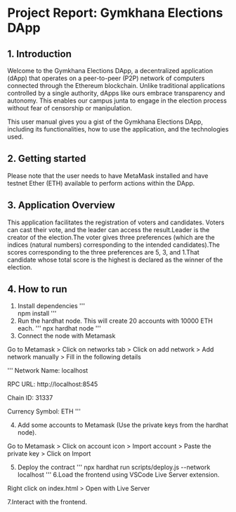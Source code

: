 # Project Report: Gymkhana Elections DApp
## 1. Introduction
Welcome to the Gymkhana Elections DApp, a decentralized application (dApp) that operates on a peer-to-peer (P2P) network of computers connected through the Ethereum blockchain. Unlike traditional applications controlled by a single authority, dApps like ours embrace transparency and autonomy.  This enables our campus junta to engage in the election process without fear of censorship or manipulation.

This user manual gives you a gist of the Gymkhana Elections DApp, including its functionalities, how to use the application, and the technologies used.

## 2. Getting started
Please note that the user needs to have MetaMask installed and have testnet Ether (ETH) available to perform actions within the DApp.

## 3. Application Overview
This application facilitates the registration of voters and candidates. Voters can cast their vote, and the leader can access the result.Leader is the creator of the election.The voter gives three preferences (which are the indices (natural numbers) corresponding to the intended candidates).The scores corresponding to the three preferences are 5, 3, and 1.That candidate whose total score is the highest is declared as the winner of the election.

## 4. How to run
1. Install dependencies
 '''  
npm install
'''
2. Run the hardhat node. This will create 20 accounts with 10000 ETH each. 
'''
npx hardhat node
'''
3. Connect the node with Metamask

Go to Metamask > Click on networks tab > Click on add network > Add network manually > Fill in the following details

'''
Network Name: localhost

RPC URL: http://localhost:8545

Chain ID: 31337

Currency Symbol: ETH
'''

4. Add some accounts to Metamask (Use the private keys from the hardhat node).

Go to Metamask > Click on account icon > Import account > Paste the private key > Click on Import


5. Deploy the contract
'''
npx hardhat run scripts/deploy.js --network localhost
'''
6.Load the frontend using VSCode Live Server extension.

Right click on index.html > Open with Live Server

7.Interact with the frontend.
